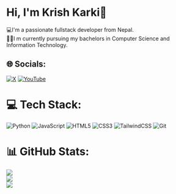 # Hi, I'm Krish Karki👋
💻I'm a passionate fullstack developer from Nepal. 
<br>
👨‍🎓I m currently pursuing my bachelors in Computer Science and Information Technology.

## 🌐 Socials:
[![X](https://img.shields.io/badge/X-black.svg?logo=X&logoColor=white)](https://x.com/k4rkie) [![YouTube](https://img.shields.io/badge/YouTube-%23FF0000.svg?logo=YouTube&logoColor=white)](https://youtube.com/@k4rkie) 


# 💻 Tech Stack:
![Python](https://img.shields.io/badge/python-3670A0?style=for-the-badge&logo=python&logoColor=ffdd54) ![JavaScript](https://img.shields.io/badge/javascript-%23323330.svg?style=for-the-badge&logo=javascript&logoColor=%23F7DF1E) ![HTML5](https://img.shields.io/badge/html5-%23E34F26.svg?style=for-the-badge&logo=html5&logoColor=white) ![CSS3](https://img.shields.io/badge/css3-%231572B6.svg?style=for-the-badge&logo=css3&logoColor=white) ![TailwindCSS](https://img.shields.io/badge/tailwindcss-%2338B2AC.svg?style=for-the-badge&logo=tailwind-css&logoColor=white) ![Git](https://img.shields.io/badge/git-%23F05033.svg?style=for-the-badge&logo=git&logoColor=white)
# 📊 GitHub Stats:
![](https://github-readme-stats.vercel.app/api?username=k4rkie&theme=dark&hide_border=true&include_all_commits=false&count_private=false)<br/>
![](https://nirzak-streak-stats.vercel.app/?user=k4rkie&theme=dark&hide_border=true)<br/>
![](https://github-readme-stats.vercel.app/api/top-langs/?username=k4rkie&theme=dark&hide_border=true&include_all_commits=false&count_private=false&layout=compact)

<!-- Proudly created with GPRM ( https://gprm.itsvg.in ) -->
